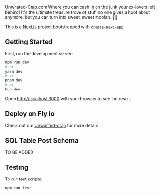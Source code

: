 Unwnated-Crap.com  Where you can cash in on the junk your ex-lovers left behind! It's the ultimate treasure trove of stuff no one gives a hoot about anymore, but you can turn into sweet, sweet moolah. 🤑💩

This is a [Next.js](https://nextjs.org/) project bootstrapped with [`create-next-app`](https://github.com/vercel/next.js/tree/canary/packages/create-next-app).

## Getting Started

First, run the development server:

```bash
npm run dev
# or
yarn dev
# or
pnpm dev
# or
bun dev
```

Open [http://localhost:3000](http://localhost:3000) with your browser to see the result.

## Deploy on Fly.io

Check out our [Unwanted-crap](https://unwanted-crap.fly.dev) for more details.


## SQL Table Post Schema

TO BE ADDED

## Testing

To run test scripts:

```npm run test```


